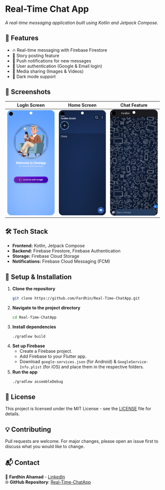# Real-Time Chat App
 
_A real-time messaging application built using Kotlin and Jetpack Compose._

## 🚀 Features
- 🔥 Real-time messaging with Firebase Firestore
- 📝 Story posting feature
- 🔔 Push notifications for new messages
- 👥 User authentication (Google & Email login)
- 📸 Media sharing (Images & Videos)
- 🌙 Dark mode support

## 📸 Screenshots
| LogIn Screen | Home Screen | Chat Feature |
|------------|------------|--------------|
| <img src="Screenshot_20250317_095924.png" width="200"> | <img src="Screenshot_20250317_100001.png" width="200"> | <img src="Screenshot_20250317_151003.png" width="200"> |

## 🛠️ Tech Stack
- **Frontend:** Kotlin, Jetpack Compose
- **Backend:** Firebase Firestore, Firebase Authentication
- **Storage:** Firebase Cloud Storage
- **Notifications:** Firebase Cloud Messaging (FCM)

## 🔧 Setup & Installation
1. **Clone the repository**
   ```bash
   git clone https://github.com/Fardhin/Real-Time-ChatApp.git

   ```
2. **Navigate to the project directory**
   ```bash
   cd Real-Time-ChatApp
   ```
3. **Install dependencies**
   ```bash
   ./gradlew build
   ```
4. **Set up Firebase**
   - Create a Firebase project.
   - Add Firebase to your Flutter app.
   - Download `google-services.json` (for Android) & `GoogleService-Info.plist` (for iOS) and place them in the respective folders.
5. **Run the app**
   ```bash
   ./gradlew assembleDebug

   ```

## 📜 License
This project is licensed under the MIT License - see the [LICENSE](LICENSE) file for details.

## 💡 Contributing
Pull requests are welcome. For major changes, please open an issue first to discuss what you would like to change.

## 📬 Contact
📧 **Fardhin Ahamad** - [LinkedIn](https://www.linkedin.com/in/shaik-fardhin-ahamad-2a56b6288/)  
🌐 **GitHub Repository**: [Real-Time-ChatApp](https://github.com/Fardhin/Real-Time-ChatApp)
